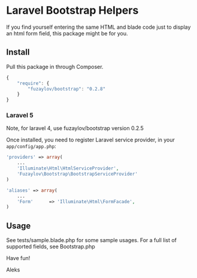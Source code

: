 # Laravel Bootstrap Helpers

If you find yourself entering the same HTML and blade code just to display an html form field, this package might be for you.

## Install

Pull this package in through Composer.

```js
{
    "require": {
        "fuzaylov/bootstrap": "0.2.8"
    }
}
```

### Laravel 5

Note, for laravel 4, use fuzaylov/bootstrap version 0.2.5

Once installed, you need to register Laravel service provider, in your `app/config/app.php`:

```php
'providers' => array(
	...
	'Illuminate\Html\HtmlServiceProvider',
    'Fuzaylov\Bootstrap\BootstrapServiceProvider'
)

'aliases' => array(
    ...
    'Form'      => 'Illuminate\Html\FormFacade',
)
```

## Usage

See tests/sample.blade.php for some sample usages. For a full list of supported fields, see Bootstrap.php

Have fun!

Aleks